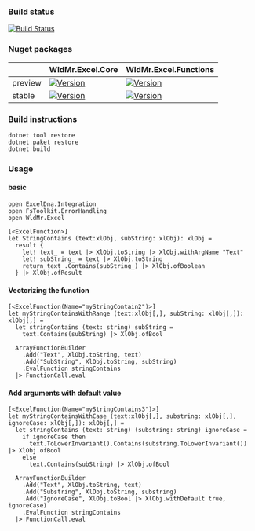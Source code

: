 ### Build status

[![Build Status](https://dev.azure.com/WldMr/WieldMore.io/_apis/build/status/WieldMore-io.WldMr.Excel?branchName=master)](https://dev.azure.com/WldMr/WieldMore.io/_build/latest?definitionId=14&branchName=master)


### Nuget packages

| | WldMr.Excel.Core | WldMr.Excel.Functions |
|---|---|---|
| preview | [![Version](https://img.shields.io/nuget/v/WldMr.Excel.Functions.svg)](https://www.nuget.org/packages/WldMr.Excel.Functions) | [![Version](https://img.shields.io/nuget/v/WldMr.Excel.Core.svg)](https://www.nuget.org/packages/WldMr.Excel.Core) |
| stable | [![Version](https://img.shields.io/nuget/vpre/WldMr.Excel.Functions.svg)](https://www.nuget.org/packages/WldMr.Excel.Functions) | [![Version](https://img.shields.io/nuget/vpre/WldMr.Excel.Core.svg)](https://www.nuget.org/packages/WldMr.Excel.Core) |

### Build instructions
```
dotnet tool restore
dotnet paket restore
dotnet build
```

### Usage
#### basic
```f#
open ExcelDna.Integration
open FsToolkit.ErrorHandling
open WldMr.Excel

[<ExcelFunction>]
let StringContains (text:xlObj, subString: xlObj): xlObj =
  result {
    let! text_ = text |> XlObj.toString |> XlObj.withArgName "Text" 
    let! subString_ = text |> XlObj.toString
    return text_.Contains(subString_) |> XlObj.ofBoolean
  } |> XlObj.ofResult
```

#### Vectorizing the function
```f#
[<ExcelFunction(Name="myStringContain2")>]
let myStringContainsWithRange (text:xlObj[,], subString: xlObj[,]): xlObj[,] =
  let stringContains (text: string) subString =
    text.Contains(subString) |> XlObj.ofBool
    
  ArrayFunctionBuilder
    .Add("Text", XlObj.toString, text)
    .Add("SubString", XlObj.toString, subString)
    .EvalFunction stringContains
  |> FunctionCall.eval
```


#### Add arguments with default value
```f#
[<ExcelFunction(Name="myStringContains3")>]
let myStringContainsWithCase (text:xlObj[,], substring: xlObj[,], ignoreCase: xlObj[,]): xlObj[,] =
  let stringContains (text: string) (substring: string) ignoreCase =
    if ignoreCase then
      text.ToLowerInvariant().Contains(substring.ToLowerInvariant()) |> XlObj.ofBool
    else
      text.Contains(subString) |> XlObj.ofBool

  ArrayFunctionBuilder
    .Add("Text", XlObj.toString, text)
    .Add("Substring", XlObj.toString, substring)
    .Add("IgnoreCase", XlObj.toBool |> XlObj.withDefault true, ignoreCase)
    .EvalFunction stringContains
  |> FunctionCall.eval
```
